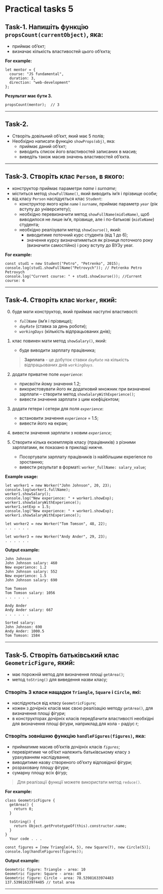 # Practical tasks 5

## **Task-1.** Напишіть функцію `propsCount(currentObject)`, яка:

- приймає об’єкт;
- визначає кількість властивостей цього об’єкта;

**For example:**

    let mentor = {
      course: "JS fundamental",
      duration: 3,
      direction: "web-development"
    };

**Результат має бути 3.**

    propsCount(mentor);  // 3

---

## **Task-2.**

- Створіть довільний об’єкт, який має 5 полів;
- Необхідно написати функцію `showProps(obj)`, яка:
  - приймає даний об’єкт;
  - виводить список його властивостей записаних в масив;
  - виведіть також масив значень властивостей об’єкта.

---

## **Task-3.** Створіть клас `Person`, в якого:

- конструктор приймає параметри _name_ і _surname_;
- міститься метод `showFullName()`, який виводить ім’я і прізвище особи;
- від класу `Person` наслідується клас `Student`:
  - конструктор якого крім _`name`_ і _`surname`_, приймає параметр _`year`_ (рік вступу до університету);
  - необхідно перевизначити метод `showFullName(midleName)`, щоб виводилося не лише ім’я, прізвище, але і по-батькові (_`midleName`_) студента;
  - необхідно реалізувати метод `showCourse()`, який:
    - виводитиме поточний курс студента (від 1 до 6);
    - значення курсу визначатиметься як різниця поточного року (визначити самостійно) і року вступу до ВУЗу year.

**For example:**

    const stud1 = new Student("Petro", "Petrenko", 2015);
    console.log(stud1.showFullName("Petrovych")); // Petrenko Petro Petrovych
    console.log("Current course: " + stud1.showCourse()); //Current course: 6

---

## **Task-4.** Створіть клас `Worker`, який:

0.  буде мати конструктор, який приймає наступні властивості:

    - _`fullName`_ (ім’я і прізвище);
    - _`dayRate`_ (ставка за день роботи);
    - _`workingDays`_ (кількість відпрацьованих днів);

1.  клас повинен мати метод `showSalary()`, який:

    - буде виводити зарплату працівника;

    > **Зарплата** - це добуток ставки _`dayRate`_ на кількість відпрацьованих днів _`workingDays`_.

2.  додати приватне поле _`experience`_:

    - присвоїти йому значення 1.2;
    - використовувати його як додатковий множник при визначенні зарплати – створити метод `showSalaryWithExperience()`;
    - вивести значення зарплати з цим коефіцієнтом;

3.  додати гетери і сетери для поля _`experience`_:

    - встановити значення _`experience`_ = 1.5;
    - вивести його на екран;

4.  вивести значення зарплати з новим _`experience`_;

5.  Створити кілька екземплярів класу (працівників) з різними зарплатами, як показано в прикладі нижче.
    - Посортувати зарплату працівників із найбільшим experience по зростанню;
    - вивести результат в форматі: `worker_fullName: salary_value`;

**Example usage:**

    let worker1 = new Worker("John Johnson", 20, 23);
    console.log(worker1.fullName);
    worker1.showSalary();
    console.log("New experience: " + worker1.showExp);
    worker1.showSalaryWithExperience();
    worker1.setExp = 1.5;
    console.log("New experience: " + worker1.showExp);
    worker1.showSalaryWithExperience();

    let worker2 = new Worker("Tom Tomson", 48, 22);
    . . . . . .

    let worker3 = new Worker("Andy Ander", 29, 23);
    . . . . . .

**Output example:**

    John Johnson
    John Johnson salary: 460
    New experience: 1.2
    John Johnson salary: 552
    New experience: 1.5
    John Johnson salary: 690

    Tom Tomson
    Tom Tomson salary: 1056
    . . . . . .

    Andy Ander
    Andy Ander salary: 667
    . . . . . .

    Sorted salary:
    John Johnson: 690
    Andy Ander: 1000.5
    Tom Tomson: 1584

---

## **Task-5.** Створіть батьківський клас `GeometricFigure`, який:

- має порожній метод для визначення площі `getArea()`;
- метод `toString()` для виведення назви класу;

### Створіть 3 класи нащадки `Triangle`, `Square` і `Circle`, які:

- наслідуються від класу `GeometricFigure`;
- кожен з дочірніх класів має свою реалізацію методу `getArea()`, для визначення площі фігури;
- в конструкторах дочірніх класів передбачити властивості необхідні для визначення площі фігури, наприклад для кола - радіус r;

### Створіть зовнішню функцію `handleFigures(figures)`, яка:

- прийматиме масив об’єктів дочірніх класів _`figures`_;
- перевірятиме чи об’єкт належить батьківському класу з урахуванням наслідування;
- виводитиме назву створеного об’єкту відповідної фігури;
- розраховану площу фігури;
- сумарну площу всіх фігур;

> Для реалізації функції можете використати метод `reduce()`.

**For example:**

    class GeometricFigure {
      getArea() {
        return 0;
      }

      toString() {
        return Object.getPrototypeOf(this).constructor.name;
      }
    }
      Your code . . .

    const figures = [new Triangle(4, 5), new Square(7), new Circle(5)];
    console.log(handleFigures(figures));

**Output example:**

    Geometric figure: Triangle - area: 10
    Geometric figure: Square - area: 49
    Geometric figure: Circle - area: 78.53981633974483
    137.53981633974485 // total area

---
